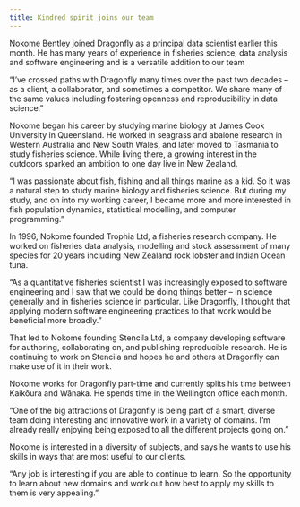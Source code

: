 ```yaml
---
title: Kindred spirit joins our team 
---
```


Nokome Bentley joined Dragonfly as a principal data scientist earlier this
month. He has many years of experience in fisheries science, data analysis and
software engineering and is a versatile addition to our team

<!--more-->

“I’ve crossed paths with Dragonfly many times over the past two decades – as a
client, a collaborator, and sometimes a competitor. We share many of the same
values including fostering openness and reproducibility in data science.”

Nokome began his career by studying marine biology at James Cook University in
Queensland. He worked in seagrass and abalone research in Western Australia and
New South Wales, and later moved to Tasmania to study fisheries science. While
living there, a growing interest in the outdoors sparked an ambition to one day
live in New Zealand.

“I was passionate about fish, fishing and all things marine as a kid. So it was
a natural step to study marine biology and fisheries science. But during my
study, and on into my working career, I became more and more interested in fish
population dynamics, statistical modelling, and computer programming.”

In 1996, Nokome founded Trophia Ltd, a fisheries research company. He worked on
fisheries data analysis, modelling and stock assessment of many species for 20
years including New Zealand rock lobster and Indian Ocean tuna.

“As a quantitative fisheries scientist I was increasingly exposed to software
engineering and I saw that we could be doing things better – in science
generally and in fisheries science in particular. Like Dragonfly, I thought
that applying modern software engineering practices to that work would be
beneficial more broadly.”

That led to Nokome founding Stencila Ltd, a company developing software for
authoring, collaborating on, and publishing reproducible research. He is
continuing to work on Stencila and hopes he and others at Dragonfly can make
use of it in their work.

Nokome works for Dragonfly part-time and currently splits his time between
Kaikōura and Wānaka. He spends time in the Wellington office each month.

“One of the big attractions of Dragonfly is being part of a smart, diverse team
doing interesting and innovative work in a variety of domains. I’m already
really enjoying being exposed to all the different projects going on.”

Nokome is interested in a diversity of subjects, and says he wants to use his
skills in ways that are most useful to our clients.

“Any job is interesting if you are able to continue to learn. So the
opportunity to learn about new domains and work out how best to apply my skills
to them is very appealing.”






